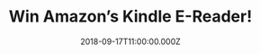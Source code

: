 ---
campaign-uuid: "c-7f34273f-7b74-4c71-9b11-cb2c7f1edea9"
type: "Preview"
category: "Gifts"
date: "2018-09-17T11:00:00.000Z"
end-date: "2018-09-17T23:59:00.000Z"
disable-form: false
is_promoted: false
has_entry_page: true
title: "Win Amazon’s Kindle E-Reader!"
competition-description: "<p>We have in our hands the book lovers new best friend.\
  \ Yes, you have heard it right. We are giving away the brand new Amazon’s Kindle\
  \ E-Reader to one of our lucky NME AAA members to win.</p>\r\n<p>If you want to\
  \ indulge yourself into your favourite read… click below for a chance to win!</p>"
hero-header: "Win Amazon’s Kindle E-Reader!"
terms-confirmation: "N/A"
banner-img: "https://assets.expresslyapp.com/asset-ce9453e7-1c81-4f63-8e7c-8e978b53b437.jpg"
logo-left-href: "aaa.nme.com"
logo-left-image: "https://assets.expresslyapp.com/asset-07eb481c-51d3-4de9-84d9-d7e583c71ff0.jpg"
logo-left-title: "NME AAA"
bg-image-hero: "https://assets.expresslyapp.com/asset-ffef4701-35fd-4792-9667-6f1c23145ab2.jpg"
bg-image-first: "https://assets.expresslyapp.com/asset-6a9dea59-ccc5-4744-b80f-49e23eb5c2b0.jpg"
bg-image-second: "https://assets.expresslyapp.com/asset-ec256ba6-a409-4e97-844f-925c505a3ebd.jpg"
section1-content: "<p>Look it up instantly without leaving your page, Share your library\
  \ with family, Translate passages instantly, Audible books… PLUS other features\
  \ you’ve come to expect from Kindle! This brand new E-Reader from Amazon has it\
  \ all! </p>\r\n<p>You will never be without a book anymore! Browse Amazon’s expansive\
  \ selection, choose a title and begin reading in seconds, you can download books\
  \ in under 60 seconds! PLUS you can discover great books with Goodreads on Kindle!</p>"
section2-content: "<p>Take the story with YOU! Think no more and don’t miss this amazing\
  \ opportunity! Enter the form below for a chance to win the brand new Amazon’s Kindle\
  \ E-reader and enjoy & discover a new world of reads anywhere!</p>"
entry-title: "Win Amazon’s Kindle E-Reader!"
entry-content: "Enter the draw to win Amazon’s Kindle E-Reader\r\nby completing the\
  \ form below before 23:59 on 17th of September 2018."
has-winner: false
prize-description: "Amazon’s Kindle E-Reader."
special-conditions: "Multiple entries are allowed up to one every day."
---